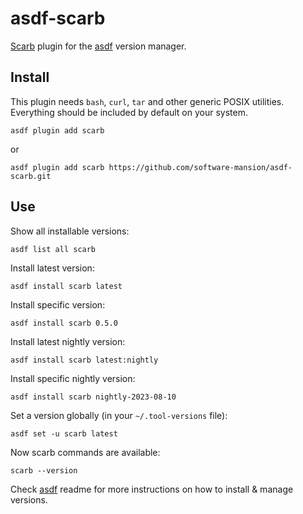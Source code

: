 # asdf-scarb

[Scarb] plugin for the [asdf] version manager.

## Install

This plugin needs `bash`, `curl`, `tar` and other generic POSIX utilities.
Everything should be included by default on your system.

```shell
asdf plugin add scarb
```

or

```shell
asdf plugin add scarb https://github.com/software-mansion/asdf-scarb.git
```

## Use

Show all installable versions:

```shell
asdf list all scarb
```

Install latest version:

```shell
asdf install scarb latest
```

Install specific version:

```shell
asdf install scarb 0.5.0
```

Install latest nightly version:

```shell
asdf install scarb latest:nightly
```

Install specific nightly version:

```shell
asdf install scarb nightly-2023-08-10
```

Set a version globally (in your `~/.tool-versions` file):

```shell
asdf set -u scarb latest
```

Now scarb commands are available:

```shell
scarb --version
```

Check [asdf](https://github.com/asdf-vm/asdf) readme for more instructions on how to install & manage versions.

[asdf]: https://asdf-vm.com
[scarb]: https://docs.swmansion.com/scarb
